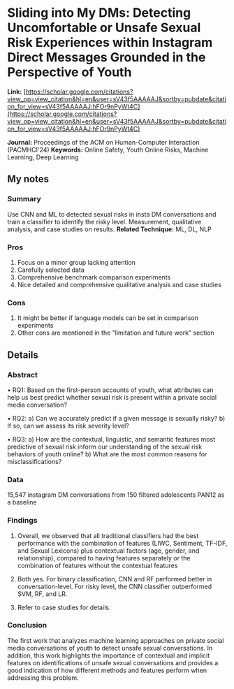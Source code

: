 # Sliding into My DMs: Detecting Uncomfortable or Unsafe Sexual Risk Experiences within Instagram Direct Messages Grounded in the Perspective of Youth 


**Link:** [https://scholar.google.com/citations?view_op=view_citation&hl=en&user=sV43f5AAAAAJ&sortby=pubdate&citation_for_view=sV43f5AAAAAJ:hFOr9nPyWt4C](https://scholar.google.com/citations?view_op=view_citation&hl=en&user=sV43f5AAAAAJ&sortby=pubdate&citation_for_view=sV43f5AAAAAJ:hFOr9nPyWt4C)


**Journal:** Proceedings of the ACM on Human-Computer Interaction (PACMHCI'24)
**Keywords:** Online Safety, Youth Online Risks, Machine Learning, Deep Learning


## My notes
### Summary
Use CNN and ML to detected sexual risks in insta DM conversations and train a classifier to identify the risky level. Measurement, qualitative analysis, and case studies on results.
**Related Technique:** ML, DL, NLP

### Pros
1. Focus on a minor group lacking attention
2. Carefully selected data
3. Comprehensive benchmark comparison experiments
4. Nice detailed and comprehensive qualitative analysis and case studies

### Cons
1. It might be better if language models can be set in comparison experiments
2. Other cons are mentioned in the "limitation and future work" section

## Details
### Abstract
• RQ1: Based on the first-person accounts of youth, what attributes can help us best predict
whether sexual risk is present within a private social media conversation?

• RQ2: a) Can we accurately predict if a given message is sexually risky? b) If so, can we assess
its risk severity level?

• RQ3: a) How are the contextual, linguistic, and semantic features most predictive of sexual risk
inform our understanding of the sexual risk behaviors of youth online? b) What are the most
common reasons for misclassifications?

### Data
15,547 instagram DM conversations from 150 filtered adolescents
PAN12 as a baseline

### Findings
1.  Overall, we observed that all traditional classifiers had the best performance with the combination of features (LIWC, Sentiment, TF-IDF, and Sexual Lexicons) plus contextual factors (age, gender, and relationship), compared to having features separately or the combination of features without the contextual features

2. Both yes. For binary classification, CNN and RF performed better in conversation-level. For risky level, the CNN classifier outperformed SVM, RF, and LR.

3. Refer to case studies for details.




### Conclusion
The first work that analyzes machine learning approaches on private social media conversations of youth to detect unsafe sexual conversations. In addition, this work highlights the importance of contextual and implicit features on identifications of unsafe sexual conversations and provides a good indication of how different methods and features perform when addressing this problem. 